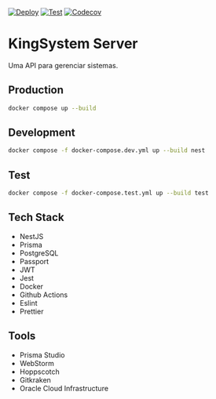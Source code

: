 [![Deploy](https://github.com/devbaraus/kingsystem-server/actions/workflows/deploy.yml/badge.svg)](https://github.com/devbaraus/kingsystem-server/actions/workflows/deploy.yml)
[![Test](https://github.com/devbaraus/kingsystem-server/actions/workflows/test.yml/badge.svg)](https://github.com/devbaraus/kingsystem-server/actions/workflows/test.yml)
[![Codecov](https://codecov.io/gh/devbaraus/kingsystem-server/graph/badge.svg?token=JULCNOSAAA)](https://codecov.io/gh/devbaraus/kingsystem-server)

# KingSystem Server

Uma API para gerenciar sistemas.

## Production

```bash
docker compose up --build
```

## Development

```bash
docker compose -f docker-compose.dev.yml up --build nest
```

## Test

```bash
docker compose -f docker-compose.test.yml up --build test
```

## Tech Stack
- NestJS
- Prisma
- PostgreSQL
- Passport
- JWT
- Jest
- Docker
- Github Actions
- Eslint
- Prettier

## Tools
- Prisma Studio
- WebStorm
- Hoppscotch
- Gitkraken
- Oracle Cloud Infrastructure